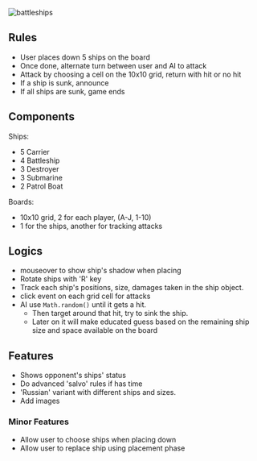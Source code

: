 ![battleships](https://media.git.generalassemb.ly/user/15120/files/da59cd00-fec9-11e8-96b7-dd04a818ea95)

## Rules
  - User places down 5 ships on the board
  - Once done, alternate turn between user and AI to attack
  - Attack by choosing a cell on the 10x10 grid, return with hit or no hit
  - If a ship is sunk, announce
  - If all ships are sunk, game ends

## Components
Ships:
  - 5 Carrier
  - 4 Battleship
  - 3 Destroyer
  - 3 Submarine
  - 2 Patrol Boat

Boards:
  - 10x10 grid, 2 for each player, (A-J, 1-10)
  - 1 for the ships, another for tracking attacks

## Logics
  - mouseover to show ship's shadow when placing
  - Rotate ships with 'R' key
  - Track each ship's positions, size, damages taken in the ship object.
  - click event on each grid cell for attacks
  - AI use `Math.random()` until it gets a hit.
    - Then target around that hit, try to sink the ship.
    - Later on it will make educated guess based on the remaining ship size and space available on the board

## Features
  - Shows opponent's ships' status
  - Do advanced 'salvo' rules if has time
  - 'Russian' variant with different ships and sizes.
  - Add images

### Minor Features
  - Allow user to choose ships when placing down
  - Allow user to replace ship using placement phase
